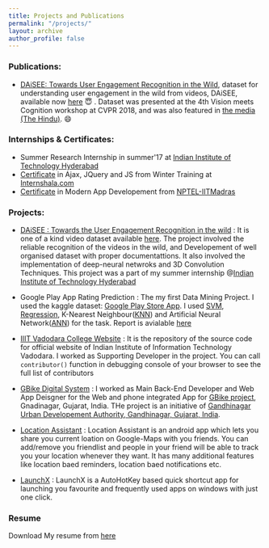 ```yaml
---
title: Projects and Publications
permalink: "/projects/"
layout: archive
author_profile: false
---
```


### Publications:

- [DAiSEE: Towards User Engagement Recognition in the Wild](https://www.visionmeetscognition.org/fpic2018/papers/12%20DAiSEE%20-%20Towards%20User%20Engagement%20Recognition%20in%20the%20Wild.pdf), dataset for understanding user engagement in the wild from videos, DAiSEE, available now [here](https://iith.ac.in/~daisee-dataset/) 😇 . Dataset was presented at the 4th Vision meets Cognition workshop at CVPR 2018, and was also featured in [the media (The Hindu)](https://www.thehindu.com/sci-tech/science/iit-hyderabad-dataset-to-understand-online-user-engagement/article24180468.ece). :smile:

### Internships & Certificates:

- Summer Research Internship in summer'17 at [Indian Institute of Technology Hyderabad](https://cse.iith.ac.in/?q=internship)
- [Certificate](https://drive.google.com/file/d/0Byv4kuHK64W5eUtPZTFRYWxsSWs/view?usp=sharing) in Ajax, JQuery and JS from Winter Training at [Internshala.com](https://trainings.internshala.com/ajax-jquery-js)
- [Certificate](http://nptel.ac.in/noc/E_Certificate/noc17-cs06/NPTEL17CS0626120086AN.pdf) in Modern App Developement from [NPTEL-IITMadras](https://onlinecourses.nptel.ac.in/noc17_cs06/course)

### Projects:

- [DAiSEE : Towards the User Engagement Recognition in the wild](https://www.visionmeetscognition.org/fpic2018/papers/12%20DAiSEE%20-%20Towards%20User%20Engagement%20Recognition%20in%20the%20Wild.pdf)
: It is one of a kind video dataset available [here](https://iith.ac.in/~daisee-dataset/). The project involved the reliable recognition of the videos in the wild, and Developement of well organised dataset with proper documentattions. It also involved the implementation of deep-neural netwroks and 3D Convolution Techniques. This project was a part of my summer internship @[Indian Institute of Technology Hyderabad](https://cse.iith.ac.in/?q=internship) 

- Google Play App Rating Prediction
: The my first Data Mining Project. I used the kaggle dataset: [Google Play Store App](https://www.kaggle.com/lava18/google-play-store-apps). I used [SVM](https://en.wikipedia.org/wiki/Support-vector_machine), [Regression](https://en.wikipedia.org/wiki/Regression_analysis), K-Nearest Neighbour([KNN](https://en.wikipedia.org/wiki/K-nearest_neighbors_algorithm)) and Artificial Neural Network([ANN](https://en.wikipedia.org/wiki/Artificial_neural_network)) for the task. Report is avialable [here](https://drive.google.com/file/d/1ItjzKaECwYAxFSK-pNTQhAvUuD2KiU0S/view?usp=sharing) 

- [IIIT Vadodara College Website](http://www.iiitvadodara.ac.in/)
: It is the repository of the source code for official website of Indian Institute of Information Technology Vadodara. I worked as Supporting Developer in the project. You can call `contributor()` function in debugging console of your browser to see the full list of contributors

- [GBike Digital System](http://www.guda.gujarat.gov.in/download/Revised%20DP/cycle%20web.jpg)
: I worked as Main Back-End Developer and Web App Deisgner for the Web and phone integrated App for [GBike project](http://www.guda.gujarat.gov.in/download/Revised%20DP/cycle%20web.jpg), Gnadinagar, Gujarat, India. THe project is an initiative of [Gandhinagar Urban Developement Authority, Gandhinagar, Gujarat, India](http://www.guda.gujarat.gov.in/).

- [Location Assistant](https://github.com/KamalAwasthi/Location_Assistance)
: Location Assistant is an android app which lets you share you current loation on Google-Maps with you friends. You can add/remove you friendlist and people in your friend will be able to track you your location whenever they want. It has many additional features like location baed reminders, location baed notifications etc.

- [LaunchX](https://github.com/KamalAwasthi/Launchx)
: LaunchX is a AutoHotKey based quick shortcut app for launching you favourite and frequently used apps on windows with just one click.

### Resume

Download My resume from [here](https://drive.google.com/file/d/1XjCoeWasXqV2wJLbXcSFOjNWxbbJOnXH/view?usp=sharing)
